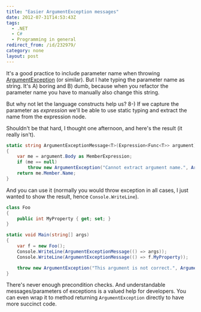 ```yaml
---
title: "Easier ArgumentException messages"
date: 2012-07-31T14:53:43Z
tags:
  - .NET
  - C#
  - Programming in general
redirect_from: /id/232979/
category: none
layout: post
---
```

It's a good practice to include parameter name when throwing [ArgumentException][1] (or similar). But I hate typing the parameter name as string. It's A) boring and B) dumb, because when you refactor the parameter name you have to manually also change this string.

But why not let the language constructs help us? 8-) If we capture the parameter as _expression_ we'll be able to use static typing and extract the name from the expression node.

Shouldn't be that hard, I thought one afternoon, and here's the result (it really isn't).

```csharp
static string ArgumentExceptionMessage<T>(Expression<Func<T>> argument)
{
	var me = argument.Body as MemberExpression;
	if (me == null)
		throw new ArgumentException("Cannot extract argument name.", ArgumentExceptionMessage(() => argument));
	return me.Member.Name;
}
```

And you can use it (normally you would throw exception in all cases, I just wanted to show the result, hence `Console.WriteLine`).

```csharp
class Foo
{
	public int MyProperty { get; set; }
}

static void Main(string[] args)
{
	var f = new Foo();
	Console.WriteLine(ArgumentExceptionMessage(() => args));
	Console.WriteLine(ArgumentExceptionMessage(() => f.MyProperty));

	throw new ArgumentException("This argument is not correct.", ArgumentExceptionMessage(() => args));
}
```

There's never enough precondition checks. And understandable messages/parameters of exceptions is a valued help for developers. You can even wrap it to method returning `ArgumentException` directly to have more succinct code.

[1]: http://msdn.microsoft.com/en-us/library/system.argumentexception.aspx
